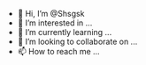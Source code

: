 - 👋 Hi, I’m @Shsgsk
- 👀 I’m interested in ...
- 🌱 I’m currently learning ...
- 💞️ I’m looking to collaborate on ...
- 📫 How to reach me ...

<!---
Shsgsk/Shsgsk is a ✨ special ✨ repository because its `README.md` (this file) appears on your GitHub profile.
You can click the Preview link to take a look at your changes.
--->

